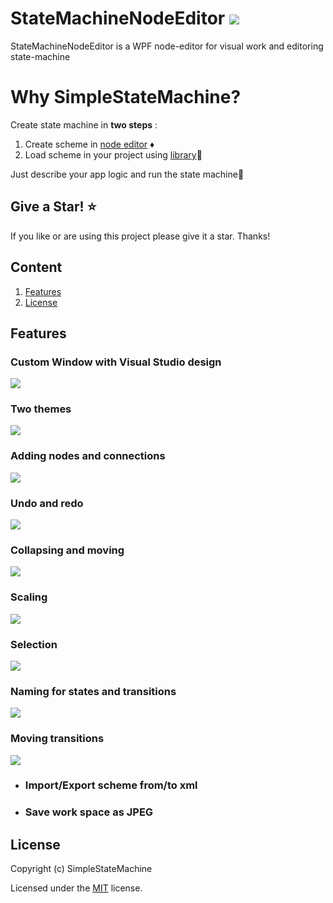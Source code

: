 # StateMachineNodeEditor [![](https://img.shields.io/badge/version-1.0-blue)](https://github.com/SimpleStateMachine/SimpleStateMachineNodeEditor/releases/tag/v1.0)
 StateMachineNodeEditor is a WPF node-editor for visual work and editoring  state-machine
 # Why SimpleStateMachine?
 Create state machine in **two steps** :
1. Create scheme in  [node editor](https://github.com/SimpleStateMachine/SimpleStateMachineNodeEditor) ♦️
2. Load scheme in your project using [library](https://github.com/SimpleStateMachine/SimpleStateMachineLibrary)📑
 
 Just describe your app logic and run the state machine🚀
 ## Give a Star! :star:
If you like or are using this project please give it a star. Thanks!

## Сontent
1. [Features](#Features)
2. [License](#License)

## Features
### Custom Window with Visual Studio design
![](https://github.com/SimpleStateMachine/SimpleStateMachineNodeEditor/blob/gh-pages/img/Custom%20window.jpg)
### Two themes
![](https://github.com/SimpleStateMachine/SimpleStateMachineNodeEditor/blob/gh-pages/img/Themes.jpg)
### Adding nodes and connections
![](https://github.com/SimpleStateMachine/SimpleStateMachineNodeEditor/blob/gh-pages/img/adding.gif)
### Undo and redo
![](https://github.com/SimpleStateMachine/SimpleStateMachineNodeEditor/blob/gh-pages/img/undo%20and%20redo.gif)
### Collapsing and  moving
![](https://github.com/SimpleStateMachine/SimpleStateMachineNodeEditor/blob/gh-pages/img/collapsing%20and%20%20moving.gif)
### Scaling
![](https://github.com/SimpleStateMachine/SimpleStateMachineNodeEditor/blob/gh-pages/img/scaling.gif)
### Selection
![](https://github.com/SimpleStateMachine/SimpleStateMachineNodeEditor/blob/gh-pages/img/selection.gif)
### Naming for states and transitions
![](https://github.com/SimpleStateMachine/SimpleStateMachineNodeEditor/blob/gh-pages/img/naming%20for%20states%20and%20transitions.gif)
### Moving transitions
![](https://github.com/SimpleStateMachine/SimpleStateMachineNodeEditor/blob/gh-pages/img/moving%20transitions.gif)
* ### Import/Export scheme from/to xml
* ### Save work space as JPEG
## License

Copyright (c) SimpleStateMachine

Licensed under the [MIT](LICENSE) license.
